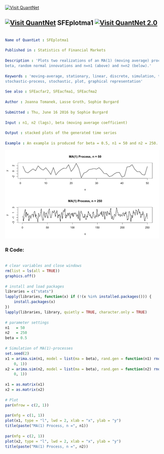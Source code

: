 
[<img src="https://github.com/QuantLet/Styleguide-and-FAQ/blob/master/pictures/banner.png" width="888" alt="Visit QuantNet">](http://quantlet.de/)

## [<img src="https://github.com/QuantLet/Styleguide-and-FAQ/blob/master/pictures/qloqo.png" alt="Visit QuantNet">](http://quantlet.de/) **SFEplotma1** [<img src="https://github.com/QuantLet/Styleguide-and-FAQ/blob/master/pictures/QN2.png" width="60" alt="Visit QuantNet 2.0">](http://quantlet.de/)

```yaml

Name of QuantLet : SFEplotma1

Published in : Statistics of Financial Markets

Description : 'Plots two realizations of an MA(1) (moving average) process with MA coefficient =
beta, random normal innovations and n=n1 (above) and n=n2 (below).'

Keywords : 'moving-average, stationary, linear, discrete, simulation, time-series, process,
stochastic-process, stochastic, plot, graphical representation'

See also : SFEacfar2, SFEacfma1, SFEacfma2

Author : Joanna Tomanek, Lasse Groth, Sophie Burgard

Submitted : Thu, June 16 2016 by Sophie Burgard

Input : n1, n2 (lags), beta (moving average coefficient)

Output : stacked plots of the generated time series

Example : An example is produced for beta = 0.5, n1 = 50 and n2 = 250.

```

![Picture1](SFEplotma1.png)


### R Code:
```r

# clear variables and close windows
rm(list = ls(all = TRUE))
graphics.off()

# install and load packages
libraries = c("stats")
lapply(libraries, function(x) if (!(x %in% installed.packages())) {
    install.packages(x)
})
lapply(libraries, library, quietly = TRUE, character.only = TRUE)

# parameter settings
n1   = 50
n2   = 250
beta = 0.5

# Simulation of MA(1)-processes
set.seed(2)
x1 = arima.sim(n1, model = list(ma = beta), rand.gen = function(n1) rnorm(n1, 
    0, 1))
x2 = arima.sim(n2, model = list(ma = beta), rand.gen = function(n2) rnorm(n2, 
    0, 1))

x1 = as.matrix(x1)
x2 = as.matrix(x2)

# Plot
par(mfrow = c(2, 1))

par(mfg = c(1, 1))
plot(x1, type = "l", lwd = 2, xlab = "x", ylab = "y")
title(paste("MA(1) Process, n =", n1))

par(mfg = c(2, 1))
plot(x2, type = "l", lwd = 2, xlab = "x", ylab = "y")
title(paste("MA(1) Process, n =", n2))

```
